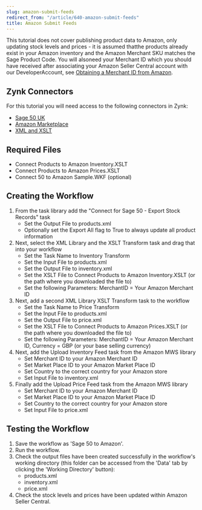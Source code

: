 ```yaml
---
slug: amazon-submit-feeds
redirect_from: "/article/640-amazon-submit-feeds"
title: Amazon Submit Feeds
---
```

 This tutorial does not cover publishing product data to Amazon, only updating stock levels and prices - it is assumed thatthe products already exist in your Amazon inventory and the Amazon Merchant SKU matches the Sage Product Code. You will alsoneed your Merchant ID which you should have received after associating your Amazon Seller Central account with our DeveloperAccount,  see [Obtaining a Merchant ID from Amazon](obtaining-a-merchant-id-from-amazon).

## Zynk Connectors  
 For this tutorial you will need access to the following connectors in Zynk:
 * [Sage 50 UK](sage-50-uk)
 * [Amazon Marketplace](amazon-marketplace)
 * [XML and XSLT](xml-and-xslt)

## Required Files
 * Connect Products to Amazon Inventory.XSLT
 * Connect Products to Amazon Prices.XSLT
 * Connect 50 to Amazon Sample.WKF (optional)

## Creating the Workflow

1. From the task library add the "Connect for Sage 50 - Export Stock Records" task        
    * Set the Output File to products.xml
    * Optionally set the Export All flag to True to always update all product information
2. Next, select the XML Library and the XSLT Transform task and drag that into your workflow        
    * Set the Task Name to Inventory Transform
    * Set the Input File to products.xml
    * Set the Output File to inventory.xml
    * Set the XSLT File to Connect Products to Amazon Inventory.XSLT (or the path where you downloaded the                file to)
    * Set the following Parameters: MerchantID = Your Amazon Merchant ID
3. Next, add a second XML Library XSLT Transform task to the workflow        
    * Set the Task Name to Price Transform
    * Set the Input File to products.xml
    * Set the Output File to price.xml
    * Set the XSLT File to Connect Products to Amazon Prices.XSLT (or the path where you downloaded the file                to)
    * Set the following Parameters: MerchantID = Your Amazon Merchant ID, Currency = GBP (or your base selling                currency)
4. Next, add the Upload Inventory Feed task from the Amazon MWS library        
    * Set Merchant ID to your Amazon Merchant ID
    * Set Market Place ID to your Amazon Market Place ID
    * Set Country to the correct country for your Amazon store
    * Set Input File to inventory.xml
5. Finally add the Upload Price Feed task from the Amazon MWS library        
    * Set Merchant ID to your Amazon Merchant ID
    * Set Market Place ID to your Amazon Market Place ID
    * Set Country to the correct country for your Amazon store
    * Set Input File to price.xml

## Testing the Workflow
1. Save the workflow as 'Sage 50 to Amazon'.
2. Run the workflow.
3. Check the output files have been created successfully in the workflow's working directory (this folder can be accessed        from the 'Data' tab by clicking the 'Working Directory' button):        
    * products.xml
    * inventory.xml
    * price.xml
4. Check the stock levels and prices have been updated within Amazon Seller Central.